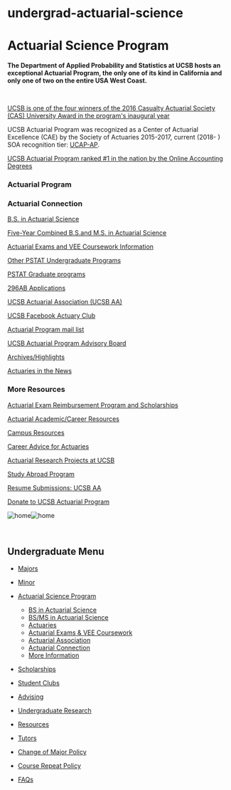# undergrad-actuarial-science

# Actuarial Science Program

**The Department of Applied Probability and Statistics at UCSB hosts an exceptional Actuarial Program, the only one of its kind in California and only one of two on the entire USA West Coast.**

 

[UCSB is one of the four winners of the 2016 Casualty Actuarial Society (CAS) University Award in the program's inaugural year](http://www.casact.org/press/index.cfm?fa=viewArticle&articleID=3305)

UCSB Actuarial Program was recognized as a Center of Actuarial Excellence (CAE) by the Society of Actuaries 2015-2017, current (2018- ) SOA recognition tier: [UCAP-AP](https://www.soa.org/Institutions/University-of-California-Santa-Barbara.aspx).

[UCSB Actuarial Program ranked #1 in the nation by the Online Accounting Degrees](http://www.online-accounting-degrees.net/best/top-values-bachelor-actuarial-science-degree-programs-2016/)

### Actuarial Program

### Actuarial Connection

[B.S. in Actuarial Science](/undergrad/actuarial-science/bs)

[Five-Year Combined B.S.and M.S. in Actuarial Science](/undergrad/actuarial-science/bs-ms)

[Actuarial Exams and VEE Coursework Information](https://pstat.ucsb.edu/undergrad/actuarial-science/exam)

[Other PSTAT Undergraduate Programs](/undergrad/majors)

[PSTAT Graduate programs](/graduate)

[296AB Applications](/sites/secure.lsit.ucsb.edu.stat.d7/files/sitefiles/Undergrad/Actuary/applicationMay2016-v3final.doc)

[UCSB Actuarial Association (UCSB AA)](http://actuaryclub.pstat.ucsb.edu/)

[UCSB Facebook Actuary Club](https://www.facebook.com/groups/2200569524/#_=_)

[Actuarial Program mail list](https://groups.google.com/a/pstat.ucsb.edu/forum/#!forum/actuarial_science_list)

[UCSB Actuarial Program Advisory Board](/undergrad/actuarial-science/connection/board)

[Archives/Highlights](/undergrad/actuarial-science/connection/highlights)

[Actuaries in the News](/undergrad/actuarial-science/connection/news)                                                                         

### More Resources

[Actuarial Exam Reimbursement Program and Scholarships](http://www.pstat.ucsb.edu/undergrad/scholarships)

[Actuarial Academic/Career Resources](/undergrad/resources/actuarial-science)

[Campus Resources](/undergrad/resources)

[Career Advice for Actuaries](/undergrad/actuarial-science/info/advice)

[Actuarial Research Projects at UCSB](https://regulation.pstat.ucsb.edu/sites/actprojects/index.html)

[Study Abroad Program](http://eap.ucsb.edu/)

[Resume Submissions: UCSB AA](https://regulation.pstat.ucsb.edu/ActFair/index/student_linked/internship_app.htm)

[Donate to UCSB Actuarial Program](/giving)

![home](http://instruction.pstat.ucsb.edu/acthome.jpg)![home](http://instruction.pstat.ucsb.edu/homephoto.JPG)

 

## Undergraduate Menu

- [Majors](/undergrad/majors "Undergraduate Majors")
- [Minor](/undergrad/minor "Minor in Statistical Science")
- [Actuarial Science Program](/undergrad/actuarial-science "Actuarial Science Program")
  
  - [BS in Actuarial Science](/undergrad/actuarial-science/bs "BS in Actuarial Science")
  - [BS/MS in Actuarial Science](/undergrad/actuarial-science/bs-ms "BS/MS in Actuarial Science")
  - [Actuaries](/undergrad/actuarial-science/actuaries "Actuaries")
  - [Actuarial Exams &amp; VEE Coursework](/undergrad/actuarial-science/exam "Actuarial Exams & VEE Coursework")
  - [Actuarial Association](http://actuaryclub.pstat.ucsb.edu "Actuarial Association")
  - [Actuarial Connection](/undergrad/actuarial-science/connection "Actuarial Connection")
  - [More Information](/undergrad/actuarial-science/info "Actuarial Science Program - More Information")
- [Scholarships](/undergrad/scholarships "Undergraduate Scholarships")
- [Student Clubs](/undergrad/student-clubs "Student Clubs")
- [Advising](/undergrad/advising "Undergraduate Advising")
- [Undergraduate Research](/undergrad/research "Undergraduate Research")
- [Resources](/undergrad/resources "Undergraduate Resources")
- [Tutors](/undergrad/tutors "Tutors")
- [Change of Major Policy](/undergrad/major-change "Change of Major Policy")
- [Course Repeat Policy](/undergrad/course-repeat "Course Repeat Policy")
- [FAQs](/undergrad/faqs "Undergraduate FAQs")